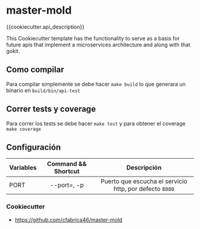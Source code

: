 # master-mold

{{cookiecutter.api_description}}

This Cookiecutter template has the functionality to serve as a basis for future apis that implement a microservices architecture and along with that gokit.

## Como compilar

Para compilar simplemente se debe hacer `make build` lo que generara un binario en `build/bin/api-test`

## Correr tests y coverage

Para correr los tests se debe hacer `make test` y para obtener el coverage `make coverage`

## Configuración

| Variables       |  Command && Shortcut   |                Descripción                |
| --------------- | :--------------------: | :---------------------------------------: |
| PORT            |      --port=, -p       | Puerto que escucha el servicio http, por defecto `8080`         |


### Cookiecutter
* https://github.com/cfabrica46/master-mold
